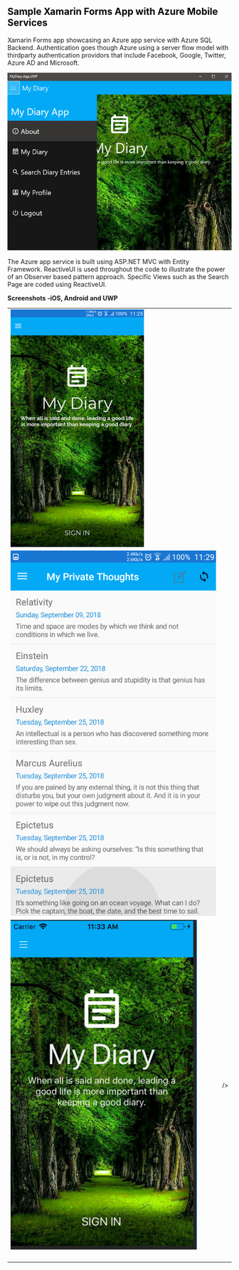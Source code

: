 <!-- #######  YAY, I AM THE SOURCE EDITOR! #########-->
<h2 style="color: #5e9ca0;"><span style="color: #000000;">Sample Xamarin Forms App with Azure Mobile Services</span></h2>
<p>Xamarin Forms app showcasing an Azure app service with Azure SQL Backend. Authentication goes though Azure using a server flow model with thirdparty authentication providors that include Facebook, Google, Twitter, Azure AD and Microsoft.</p>
<p><img src="/Screenshots/uwp menu.png" alt="" /></p>
<p>The Azure app service is built using ASP.NET MVC with Entity Framework.&nbsp;ReactiveUI is used throughout the code to illustrate the power of an Observer based pattern approach. Specific Views such as the Search Page are coded using ReactiveUI.&nbsp;</p>
<p><strong>Screenshots -iOS, Android and UWP</strong></p>
<table style="width: 100%;">
<tbody>
<tr>
<td><img src="/Screenshots/android home.png" width="300" height="534" /></td>
<td><img src="https://html-online.com/editor/Screenshots/android menu.png" alt="" /></td>
</tr>
<tr>
<td><img src="/Screenshots/android diaryList.png" alt="" /></td>
<td><img src="/Screenshots/uwp search" alt="" /></td>
</tr>
<tr>
<td><img src="/Screenshots/ios home.png" alt="" /></td>
<td>/></td>
</tr>
<tr>
<td>&nbsp;</td>
<td>&nbsp;</td>
</tr>
</tbody>
</table>
<p>&nbsp;</p>
